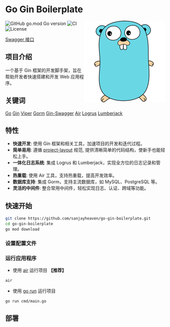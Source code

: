 # Go Gin Boilerplate

<div>

<img src="./assets/golang.png" align="right"/>

![GitHub go.mod Go version](https://img.shields.io/github/go-mod/go-version/sanjayheaven/go-gin-boilerplate)
![CI](https://github.com/sanjayheaven/go-gin-boilerplate/workflows/Go/badge.svg)
![License](https://img.shields.io/github/license/sanjayheaven/go-gin-boilerplate)

[Swagger 接口](https://google.com)

</div>

## 项目介绍

一个基于 Gin 框架的开发脚手架，旨在帮助开发者快速搭建和开发 Web 应用程序。

## 关键词

[Go](https://github.com/golang/go)
[Gin](https://github.com/gin-gonic/gin)
[Viper](https://github.com/spf13/viper)
[Gorm](https://github.com/go-gorm/gorm)
[Gin-Swagger](https://github.com/swaggo/gin-swagger)
[Air](https://github.com/cosmtrek/air)
[Logrus](https://github.com/sirupsen/logrus)
[Lumberjack](https://github.com/natefinch/lumberjack)

## 特性

- **快速开发**: 使用 Gin 框架和相关工具，加速项目的开发和迭代过程。
- **简单易用**: 遵循 [project-layout](https://github.com/golang-standards/project-layout/tree/master) 规范, 提供清晰简单的代码结构，使新手也能轻松上手。
- **一体化日志系统**: 集成 Logrus 和 Lumberjack，实现全方位的日志记录和管理。
- **热重载**: 使用 Air 工具，支持热重载，提高开发效率。
- **数据库支持**: 集成 Gorm，支持主流数据库，如 MySQL、PostgreSQL 等。
- **灵活的中间件**: 整合常用中间件，轻松实现日志、认证、跨域等功能。

## 快速开始

```sh
git clone https://github.com/sanjayheaven/go-gin-boilerplate.git
cd go-gin-boilerplate
go mod download
```

### 设置配置文件

### 运行应用程序

- 使用 [air](https://github.com/cosmtrek/air) 运行项目 **【推荐】**

```sh
air
```

- 使用 [go run](https://golang.org/cmd/go/#hdr-Compile_and_run_Go_program) 运行项目

```sh
go run cmd/main.go
```

## 部署
